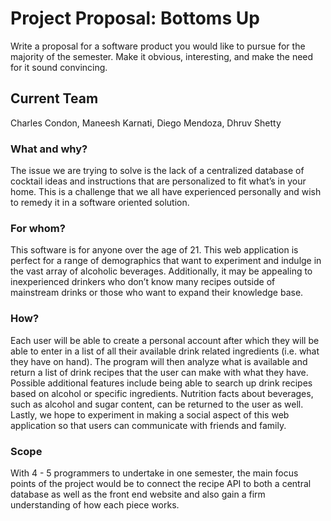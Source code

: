 # Project Proposal: Bottoms Up
Write a proposal for a software product you would like to pursue for the majority of the semester.   Make it obvious, interesting, and make the need for it sound convincing.

## Current Team
Charles Condon, Maneesh Karnati, Diego Mendoza, Dhruv Shetty

### What and why?
The issue we are trying to solve is the lack of a centralized database of cocktail ideas and instructions that are personalized to fit what’s in your home. This is a challenge that we all have experienced personally and wish to remedy it in a software oriented solution.

### For whom?
This software is for anyone over the age of 21. This web application is perfect for a range of demographics that want to experiment and indulge in the vast array of alcoholic beverages. Additionally, it may be appealing to inexperienced drinkers who don’t know many recipes outside of mainstream drinks or those who want to expand their knowledge base.

### How?
Each user will be able to create a personal account after which they will be able to enter in a list of all their available drink related ingredients (i.e. what they have on hand). The program will then analyze what is available and return a list of drink recipes that the user can make with what they have. Possible additional features include being able to search up drink recipes based on alcohol or specific ingredients. Nutrition facts about beverages, such as alcohol and sugar content, can be returned to the user as well. Lastly, we hope to experiment in making a social aspect of this web application so that users can communicate with friends and family.

### Scope
With 4 - 5 programmers to undertake in one semester, the main focus points of the project would be to connect the recipe API to both a central database as well as the front end website and also gain a firm understanding of how each piece works.
